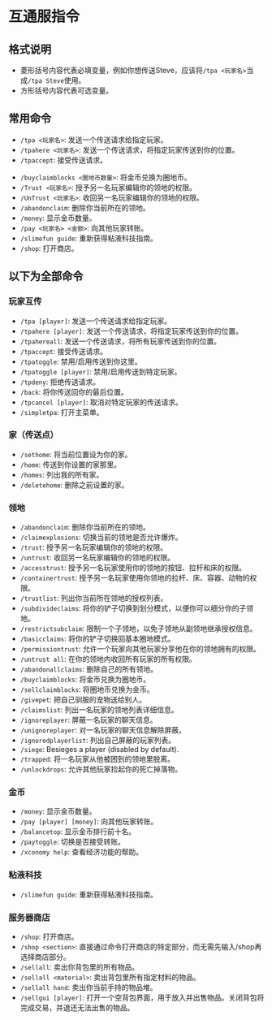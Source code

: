 # 互通服指令
## 格式说明
- 菱形括号内容代表必填变量，例如你想传送Steve，应该将`/tpa <玩家名>`当成`/tpa Steve`使用。
- 方形括号内容代表可选变量。

## 常用命令
- `/tpa <玩家名>`: 发送一个传送请求给指定玩家。
- `/tpahere <玩家名>`: 发送一个传送请求，将指定玩家传送到你的位置。
- `/tpaccept`: 接受传送请求。
<!-- - `/sethome <家名>`: 将当前位置设为你的家，命名为<家名>。
- `/home <家名>`: 传送到你设置的名为<家名>的家那里。
- `/delhome <家名>`: 删除之前设置的名为<家名>的家。
- `/homes`: 列出我的所有家。 -->
- `/buyclaimblocks <圈地币数量>`: 将金币兑换为圈地币。
- `/Trust <玩家名>`: 授予另一名玩家编辑你的领地的权限。
- `/UnTrust <玩家名>`: 收回另一名玩家编辑你的领地的权限。
- `/abandonclaim`: 删除你当前所在的领地。
- `/money`: 显示金币数量。
- `/pay <玩家名> <金额>`: 向其他玩家转账。
- `/slimefun guide`: 重新获得粘液科技指南。
- `/shop`: 打开商店。

## 以下为全部命令
### 玩家互传
- `/tpa [player]`: 发送一个传送请求给指定玩家。
- `/tpahere [player]`: 发送一个传送请求，将指定玩家传送到你的位置。
- `/tpahereall`: 发送一个传送请求，将所有玩家传送到你的位置。
- `/tpaccept`: 接受传送请求。
- `/tpatoggle`: 禁用/启用传送到你这里。
- `/tpatoggle [player]`: 禁用/启用传送到特定玩家。
- `/tpdeny`: 拒绝传送请求。
- `/back`: 将你传送回你的最后位置。
- `/tpcancel [player]`: 取消对特定玩家的传送请求。
- `/simpletpa`: 打开主菜单。

### 家（传送点）
- `/sethome`: 将当前位置设为你的家。
- `/home`: 传送到你设置的家那里。
- `/homes`: 列出我的所有家。
- `/deletehome`: 删除之前设置的家。

### 领地
- `/abandonclaim`: 删除你当前所在的领地。
- `/claimexplosions`: 切换当前的领地是否允许爆炸。
- `/trust`: 授予另一名玩家编辑你的领地的权限。
- `/untrust`: 收回另一名玩家编辑你的领地的权限。
- `/accesstrust`: 授予另一名玩家使用你的领地的按钮、拉杆和床的权限。
- `/containertrust`: 授予另一名玩家使用你领地的拉杆、床、容器、动物的权限。
- `/trustlist`: 列出你当前所在领地的授权列表。
- `/subdivideclaims`: 将你的铲子切换到划分模式，以便你可以细分你的子领地。
- `/restrictsubclaim`: 限制一个子领地，以免子领地从副领地继承授权信息。
- `/basicclaims`: 将你的铲子切换回基本圈地模式。
- `/permissiontrust`: 允许一个玩家向其他玩家分享他在你的领地拥有的权限。
- `/untrust all`: 在你的领地内收回所有玩家的所有权限。
- `/abandonallclaims`: 删除自己的所有领地。
- `/buyclaimblocks`: 将金币兑换为圈地币。
- `/sellclaimblocks`: 将圈地币兑换为金币。
- `/givepet`: 把自己驯服的宠物送给别人。
- `/claimslist`: 列出一名玩家的领地列表详细信息。
- `/ignoreplayer`: 屏蔽一名玩家的聊天信息。
- `/unignoreplayer`: 对一名玩家的聊天信息解除屏蔽。
- `/ignoredplayerlist`: 列出自己屏蔽的玩家列表。
- `/siege`: Besieges a player (disabled by default).
- `/trapped`: 将一名玩家从他被困到的领地里脱离。
- `/unlockdrops`: 允许其他玩家捡起你的死亡掉落物。

### 金币
- `/money`: 显示金币数量。
- `/pay [player] [money]`: 向其他玩家转账。
- `/balancetop`: 显示金币排行前十名。
- `/paytoggle`: 切换是否接受转账。
- `/xconomy help`: 查看经济功能的帮助。

### 粘液科技
- `/slimefun guide`: 重新获得粘液科技指南。

### 服务器商店
- `/shop`: 打开商店。
- `/shop <section>`: 直接通过命令打开商店的特定部分，而无需先输入/shop再选择商店部分。
- `/sellall`: 卖出你背包里的所有物品。
- `/sellall <material>`: 卖出背包里所有指定材料的物品。
- `/sellall hand`: 卖出你当前手持的物品堆。
- `/sellgui [player]`: 打开一个空背包界面，用于放入并出售物品。关闭背包将完成交易，并退还无法出售的物品。
